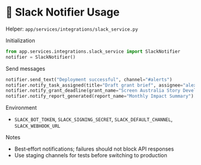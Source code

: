 # 📣 Slack Notifier Usage

Helper: `app/services/integrations/slack_service.py`

Initialization
```python
from app.services.integrations.slack_service import SlackNotifier
notifier = SlackNotifier()
```

Send messages
```python
notifier.send_text("Deployment successful", channel="#alerts")
notifier.notify_task_assigned(title="Draft grant brief", assignee="alex@example.com", due_date="2025-08-15")
notifier.notify_grant_deadline(grant_name="Screen Australia Story Development", days_left=7)
notifier.notify_report_generated(report_name="Monthly Impact Summary")
```

Environment
- `SLACK_BOT_TOKEN`, `SLACK_SIGNING_SECRET`, `SLACK_DEFAULT_CHANNEL`, `SLACK_WEBHOOK_URL`

Notes
- Best‑effort notifications; failures should not block API responses
- Use staging channels for tests before switching to production
